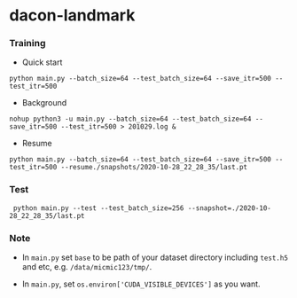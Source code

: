 # dacon-landmark


### Training
- Quick start

`` python main.py --batch_size=64 --test_batch_size=64 --save_itr=500 --test_itr=500 
``

- Background

`` nohup python3 -u main.py --batch_size=64 --test_batch_size=64 --save_itr=500 --test_itr=500 > 201029.log & 
``

- Resume

`` python main.py --batch_size=64 --test_batch_size=64 --save_itr=500 --test_itr=500 --resume./snapshots/2020-10-28_22_28_35/last.pt
``

### Test
`` python main.py --test --test_batch_size=256 --snapshot=./2020-10-28_22_28_35/last.pt``

### Note
- In `main.py` set `base` to be path of your dataset directory including `test.h5` and etc, e.g. `/data/micmic123/tmp/`.

- In `main.py`, set `os.environ['CUDA_VISIBLE_DEVICES']` as you want.